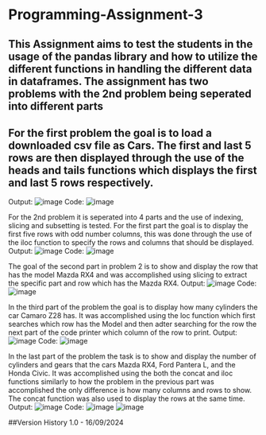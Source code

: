 # Programming-Assignment-3
## This Assignment aims to test the students in the usage of the pandas library and how to utilize the different functions in handling the different data in dataframes. The assignment has two problems with the 2nd problem being seperated into different parts
## For the first problem the goal is to load a downloaded csv file as Cars. The first and last 5 rows are then displayed through the use of the heads and tails functions which displays the first and last 5 rows respectively.
Output: ![image](https://github.com/user-attachments/assets/8a00bae8-7bb2-4d38-9901-f81aaabc1bd0)
Code: ![image](https://github.com/user-attachments/assets/7bf45608-e0df-4358-a675-1344b18b18ac)


For the 2nd problem it is seperated into 4 parts and the use of indexing, slicing and subsetting is tested.
For the first part the goal is to display the first five rows with odd number columns, this was done through the use of the iloc function to specify the rows and columns that should be displayed.
Output: ![image](https://github.com/user-attachments/assets/c69e560e-555d-4c93-97b7-ce5540c114ce)
Code: ![image](https://github.com/user-attachments/assets/e8a36f7e-020e-4ec1-8f23-cc7e1569de59)


The goal of the second part in problem 2 is to show and display the row that has the model Mazda RX4 and was accomplished using slicing to extract the specific part and row which has the Mazda RX4.
Output: ![image](https://github.com/user-attachments/assets/bff44eef-1e5f-4727-82b6-79a27feebee8)
Code: ![image](https://github.com/user-attachments/assets/74dcda55-86fd-42c0-b97e-3ef659a96228)


In the third part of the problem the goal is to display how many cylinders the car Camaro Z28 has. It was accomplished using the loc function which first searches which row has the Model and then adter searching for the row the next part of the code printer which column of the row to print.
Output: ![image](https://github.com/user-attachments/assets/858ab605-f246-4c54-8346-1b407c174509)
Code: ![image](https://github.com/user-attachments/assets/1919c9a1-fcfd-4c28-965e-d9d1a1a05d61)


In the last part of the problem the task is to show and display the number of cylinders and gears that the cars Mazda RX4, Ford Pantera L, and the Honda Civic. It was accomplished using the both the concat and iloc functions similarly to how the problem in the previous part was accomplished the only difference is how many columns and rows to show. The concat function was also used to display the rows at the same time.
Output: ![image](https://github.com/user-attachments/assets/b01444a5-c881-4139-b016-87e5aaea5a12)
Code: ![image](https://github.com/user-attachments/assets/96d51885-6b42-43f9-a86d-92c14130a5ab) ![image](https://github.com/user-attachments/assets/8b38a8c1-40b5-4a6d-944b-81c331ce42a5)

##Version History
1.0 - 16/09/2024
